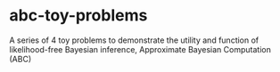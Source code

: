 # abc-toy-problems
A series of 4 toy problems to demonstrate the utility and function of likelihood-free Bayesian inference, Approximate Bayesian Computation (ABC)
